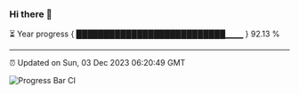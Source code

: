 ### Hi there 👋

⏳ Year progress { ███████████████████████████▁▁▁ } 92.13 %

---

⏰ Updated on Sun, 03 Dec 2023 06:20:49 GMT

![Progress Bar CI](https://github.com/ZhaoGui/ZhaoGui/workflows/Progress%20Bar%20CI/badge.svg)
